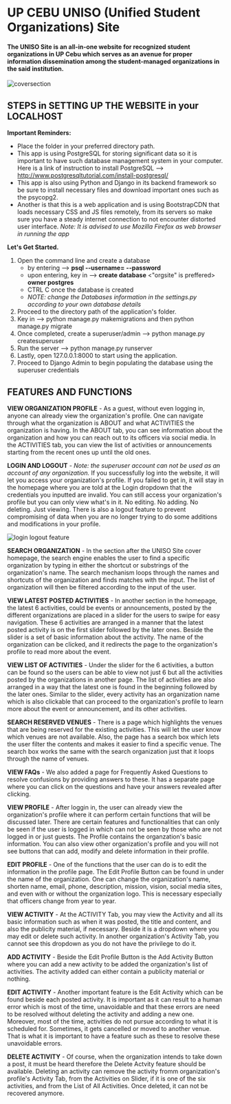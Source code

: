 # UP CEBU UNISO (Unified Student Organizations) Site

#### The UNISO Site is an all-in-one website for recognized student organizations in UP Cebu which serves as an avenue for proper information dissemination among the student-managed organizations in the said institution.

![coversection](https://cloud.githubusercontent.com/assets/15230563/26587261/716b4dbe-4584-11e7-96cd-bc259bd3f8ee.png)

## STEPS in SETTING UP THE WEBSITE in your LOCALHOST

**Important Reminders:**
* Place the folder in your preferred directory path.
* This app is using PostgreSQL for storing significant data so it is important to have such database management system in your computer. Here is a link of instruction to install PostgreSQL --> http://www.postgresqltutorial.com/install-postgresql/
* This app is also using Python and Django in its backend framework so be sure to install necessary files and download important ones such as the psycopg2.
* Another is that this is a web application and is using BootstrapCDN that loads necessary CSS and JS files remotely, from its servers so make sure you have a steady internet connection to not encounter distorted user interface. *Note: It is advised to use Mozilla Firefox as web browser in running the app*

**Let's Get Started.**

1. Open the command line and create a database
   * by entering --> **psql --username=** <username of your postgresql database> **--password** <ENTER then enter password>
   * upon entering, key in --> **create database** <"orgsite" is preffered> **owner postgres** <ENTER>
   * CTRL C once the database is created
   * *NOTE: change the Databases information in the settings.py according to your own database details*
1. Proceed to the directory path of the application's folder.
1. Key in --> python manage.py makemigrations and then python manage.py migrate
1. Once completed, create a superuser/admin --> python manage.py createsuperuser
1. Run the server --> python manage.py runserver
1. Lastly, open 127.0.0.1:8000 to start using the application.
1. Proceed to Django Admin to begin populating the database using the superuser credentials

## **FEATURES AND FUNCTIONS**

**VIEW ORGANIZATION PROFILE** - As a guest, without even logging in, anyone can already view the organization's profile. One can navigate through what the organization is ABOUT and what ACTIVITIES the organization is having. In the ABOUT tab, you can see information about the organization and how you can reach out to its officers via social media. In the ACTIVITIES tab, you can view the list of activities or announcements starting from the recent ones up until the old ones.

**LOGIN AND LOGOUT** - *Note: the superuser account can not be used as an account of any organization.* If you successfully log into the website, it will let you access your organization's profile. If you failed to get in, it will stay in the homepage where you are told at the Login dropdown that the credentials you inputted are invalid. You can still access your organization's profile but you can only view what's in it. No editing. No adding. No deleting. Just viewing. There is also a logout feature to prevent compromising of data when you are no longer trying to do some additions and modifications in your profile.

![login logout feature](https://cloud.githubusercontent.com/assets/15230563/26587266/717700d2-4584-11e7-98b9-89294af29f92.png)

**SEARCH ORGANIZATION** - In the section after the UNISO Site cover homepage, the search engine enables the user to find a specific organization by typing in either the shortcut or substrings of the organization's name. The search mechanism loops through the names and shortcuts of the organization and finds matches with the input. The list of organization will then be filtered according to the input of the user. 

**VIEW LATEST POSTED ACTIVITIES** - In another section in the homepage, the latest 6 activities, could be events or announcements, posted by the different organizations are placed in a slider for the users to swipe for easy navigation. These 6 activities are arranged in a manner that the latest posted activity is on the first slider followed by the later ones. Beside the slider is a set of basic information about the activity. The name of the organization can be clicked, and it redirects the page to the organization's profile to read more about the event. 

**VIEW LIST OF ACTIVITIES** - Under the slider for the 6 activities, a button can be found so the users can be able to view not just 6 but all the activities posted by the organizations in another page. The list of activities are also arranged in a way that the latest one is found in the beginning followed by the later ones. Similar to the slider, every activity has an organization name which is also clickable that can proceed to the organization's profile to learn more about the event or announcement, and its other activities.

**SEARCH RESERVED VENUES** - There is a page which highlights the venues that are being reserved for the existing activities. This will let the user know which venues are not available. Also, the page has a search box which lets the user filter the contents and makes it easier to find a specific venue. The search box works the same with the search organization just that it loops through the name of venues. 
 
**VIEW FAQs** - We also added a page for Frequently Asked Questions to resolve confusions by providing answers to these. It has a separate page where you can click on the questions and have your answers revealed after clicking.

**VIEW PROFILE** - After loggin in, the user can already view the organization's profile where it can perform certain functions that will be discussed later. There are certain features and functionalities that can only be seen if the user is logged in which can not be seen by those who are not logged in or just guests. The Profile contains the organzation's basic information. You can also view other organization's profile and you will not see buttons that can add, modify and delete information in their profile.

**EDIT PROFILE** - One of the functions that the user can do is to edit the information in the profile page. The Edit Profile Button can be found in under the name of the organization. One can change the organization's name, shorten name, email, phone, description, mission, vision, social media sites, and even with or without the organization logo. This is necessary especially that officers change from year to year.

**VIEW ACTIVITY** - At the ACTIVITY Tab, you may view the Activity  and all its basic information such as when it was posted, the title and content, and also the publicity material, if necessary. Beside it is a dropdown where you may edit or delete such activity. In another organization's Activity Tab, you cannot see this dropdown as you do not have the privilege to do it. 

**ADD ACTIVITY** - Beside the Edit Profile Button is the Add Activity Button where you can add a new activity to be added the organization's list of activities. The activity added can either contain a publicity material or nothing.

**EDIT ACTIVITY** - Another important feature is the Edit Activity which can be found beside each posted activity. It is important as  it can result to a human error which is most of the time, unavoidable and that these errors are need to be resolved without deleting the activity and adding a new one. Moreover, most of the time, activities do not pursue according to what it is scheduled for. Sometimes, it gets cancelled or moved to another venue. That is what it is important to have a feature such as these to resolve these unavoidable errors.

**DELETE ACTIVITY** - Of course, when the organization intends to take down a post, it must be heard therefore the Delete Actvity feature should be available. Deleting an activity can remove the activity fromm organization's profile's Activity Tab, from the Activities on Slider, if it is one of the six activities, and from the List of All Activities. Once deleted, it can not be recovered anymore.
